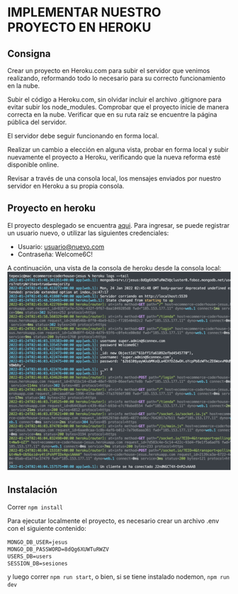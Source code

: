 # IMPLEMENTAR NUESTRO PROYECTO EN HEROKU

## Consigna

Crear un proyecto en Heroku.com para subir el servidor que venimos realizando, reformando todo lo necesario para su correcto funcionamiento en la nube.

Subir el código a Heroku.com, sin olvidar incluir el archivo .gitignore para evitar subir los node_modules. Comprobar que el proyecto inicie de manera correcta en la nube. Verificar que en su ruta raíz se encuentre la página pública del servidor.

El servidor debe seguir funcionando en forma local.

Realizar un cambio a elección en alguna vista, probar en forma local y subir nuevamente el proyecto a Heroku, verificando que la nueva reforma esté disponible online.

Revisar a través de una consola local, los mensajes enviados por nuestro servidor en Heroku a su propia consola.

## Proyecto en heroku

El proyecto desplegado se encuentra [aqui](https://ecommerce-coderhouse-jesus.herokuapp.com/login).
Para ingresar, se puede registrar un usuario nuevo, o utilizar las siguientes credenciales:

- Usuario: usuario@nuevo.com
- Contraseña: Welcome6C!

A continuación, una vista de la consola de heroku desde la consola local:
![Consola de heroku](/images/consola.png)

## Instalación

Correr `npm install`

Para ejecutar localmente el proyecto, es necesario crear un archivo .env con el siguiente contenido:

```
MONGO_DB_USER=jesus
MONGO_DB_PASSWORD=8dQg6XUWTuRWZV
USERS_DB=users
SESSION_DB=sesiones
```

y luego correr `npm run start`, o bien, si se tiene instalado nodemon, `npm run dev`
